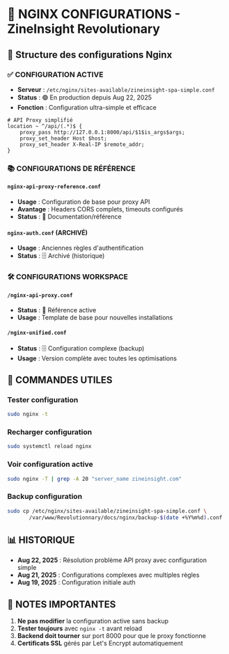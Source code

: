 # 🚀 NGINX CONFIGURATIONS - ZineInsight Revolutionary

## 📁 Structure des configurations Nginx

### ✅ **CONFIGURATION ACTIVE**

- **Serveur** : `/etc/nginx/sites-available/zineinsight-spa-simple.conf`
- **Status** : 🟢 En production depuis Aug 22, 2025
- **Fonction** : Configuration ultra-simple et efficace

```nginx
# API Proxy simplifié
location ~ ^/api/(.*)$ {
    proxy_pass http://127.0.0.1:8000/api/$1$is_args$args;
    proxy_set_header Host $host;
    proxy_set_header X-Real-IP $remote_addr;
}
```

### 📚 **CONFIGURATIONS DE RÉFÉRENCE**

#### `nginx-api-proxy-reference.conf`

- **Usage** : Configuration de base pour proxy API
- **Avantage** : Headers CORS complets, timeouts configurés
- **Status** : 📖 Documentation/référence

#### `nginx-auth.conf` (ARCHIVÉ)

- **Usage** : Anciennes règles d'authentification
- **Status** : 🗄️ Archivé (historique)

### 🛠️ **CONFIGURATIONS WORKSPACE**

#### `/nginx-api-proxy.conf`

- **Status** : 📖 Référence active
- **Usage** : Template de base pour nouvelles installations

#### `/nginx-unified.conf`

- **Status** : 🗄️ Configuration complexe (backup)
- **Usage** : Version complète avec toutes les optimisations

## 🔧 **COMMANDES UTILES**

### Tester configuration

```bash
sudo nginx -t
```

### Recharger configuration

```bash
sudo systemctl reload nginx
```

### Voir configuration active

```bash
sudo nginx -T | grep -A 20 "server_name zineinsight.com"
```

### Backup configuration

```bash
sudo cp /etc/nginx/sites-available/zineinsight-spa-simple.conf \
       /var/www/Revolutionnary/docs/nginx/backup-$(date +%Y%m%d).conf
```

## 📊 **HISTORIQUE**

- **Aug 22, 2025** : Résolution problème API proxy avec configuration simple
- **Aug 21, 2025** : Configurations complexes avec multiples règles
- **Aug 19, 2025** : Configuration initiale auth

## 🎯 **NOTES IMPORTANTES**

1. **Ne pas modifier** la configuration active sans backup
2. **Tester toujours** avec `nginx -t` avant reload
3. **Backend doit tourner** sur port 8000 pour que le proxy fonctionne
4. **Certificats SSL** gérés par Let's Encrypt automatiquement
